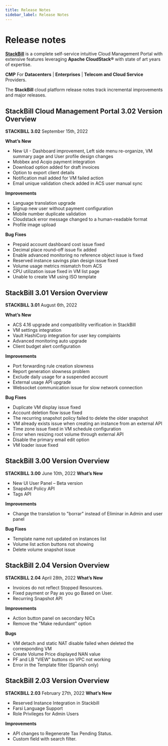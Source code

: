 ```yaml
---
title: Release Notes
sidebar_label: Release Notes
---
```


# Release notes

[**StackBill**](https://www.stackbill.com/) is a complete self-service intuitive Cloud Management Portal with extensive features leveraging **Apache CloudStack®** with state of art years of expertise.

**CMP** For **Datacenters** | **Enterprises** | **Telecom and Cloud Service** Providers.

The **StackBill** cloud platform release notes track incremental improvements and major releases.
## StackBill Cloud Management Portal 3.02 Version Overview

**STACKBILL 3.02**
September 15th, 2022

**What’s New**
- New UI - Dashboard improvement, Left side menu re-organize, VM summary page and User profile design changes
- Mobbex and Acqio payment integration
- Download option added for draft invoices
- Option to export client details
- Notification mail added for VM failed action
- Email unique validation check added in ACS user manual sync

**Improvements**
- Language translation upgrade
- Signup new user without payment configuration
- Mobile number duplicate validation
- Cloudstack error message changed to a human-readable format
- Profile image upload 

**Bug Fixes**
- Prepaid account dashboard cost issue fixed
- Decimal place round-off issue fix added
- Enable advanced monitoring no reference object issue is fixed
- Reserved instance savings plan design issue fixed
- Volume usage metrics mismatch from ACS
- CPU utilization issue fixed in VM list page
- Unable to create VM using ISO template

## StackBill 3.01 Version Overview

**STACKBILL 3.01**
August 6th, 2022

**What’s New**
- ACS 4.16 upgrade and compatibility verification in StackBill
- VM settings integration
- Vault HashiCorp integration for user key complaints
- Advanced monitoring auto upgrade
- Client budget alert configuration

**Improvements**
- Port forwarding rule creation slowness
- Report generation slowness problem
- Exclude daily usage for a suspended account
- External usage API upgrade
- Websocket communication issue for slow network connection
 

**Bug Fixes**
- Duplicate VM display issue fixed
- Account deletion flow issue fixed
- The recurring snapshot policy failed to delete the older snapshot
- VM already exists issue when creating an instance from an external API
- Time zone issue fixed in VM schedule configuration
- Error when resizing root volume through external API
- Disable the primary email edit option
- VM loader issue fixed


## StackBill 3.00 Version Overview


**STACKBILL 3.00** 
June 10th, 2022 
**What’s New** 
- New UI User Panel – Beta version 
- Snapshot Policy API 
- Tags API 
 
**Improvements** 
- Change the translation to "borrar" instead of Eliminar in Admin and user panel 
 
**Bug Fixes** 
- Template name not updated on instances list 
- Volume list action buttons not showing 
- Delete volume snapshot issue 

## StackBill 2.04 Version Overview

**STACKBILL 2.04**
April 28th, 2022 
**What’s New** 
- Invoices do not reflect Stopped Resources. 
- Fixed payment or Pay as you go Based on User. 
- Recurring Snapshot API 
 
**Improvements** 
- Action button panel on secondary NICs 
- Remove the "Make redundant" option 
 
**Bugs** 
- VM detach and static NAT disable failed when deleted the corresponding VM 
- Create Volume Price displayed NAN value 
- PF and LB "VIEW" buttons on VPC not working 
- Error in the Template filter (Spanish only) 


## StackBill 2.03 Version Overview

**STACKBILL 2.03** 
February 27th, 2022 
**What’s New**
- Reserved Instance Integration in Stackbill 
- Farsi Language Support 
- Role Privileges for Admin Users 
 
**Improvements** 
- API changes to Regenerate Tax Pending Status. 
- Custom field with search filter.